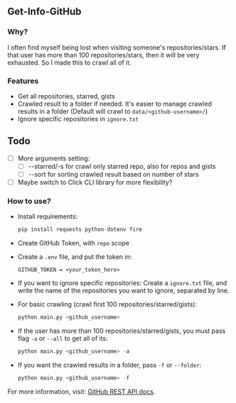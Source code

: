 ## Get-Info-GitHub

### Why?
I often find myself being lost when visiting someone's repositories/stars. If that user has more than 100 repositories/stars, then it will be very exhausted. So I made this to crawl all of it.

### Features
- Get all repositories, starred, gists
- Crawled result to a folder if needed. It's easier to manage crawled results in a folder (Default will crawl to `data/<github-username>/`)
- Ignore specific repositories in `ignore.txt`

## Todo
- [ ] More arguments setting: 
    - [ ] --starred/-s for crawl only starred repo, also for repos and gists
    - [ ] --sort for sorting crawled result based on number of stars
- [ ] Maybe switch to Click CLI library for more flexibility?

### How to use?
- Install requirements:
    ```python
    pip install requests python-dotenv fire
    ```
- Create GitHub Token, with `repo` scope
- Create a `.env` file, and put the token in:
    ```
    GITHUB_TOKEN = <your_token_here>    
    ```
- If you want to ignore specific repositories: Create a `ignore.txt` file, and write the name of the repositories you want to ignore, separated by line.
- For basic crawling (crawl first 100 repositories/starred/gists):
    ```python
    python main.py <github_username>
    ```
- If the user has more than 100 repositories/starred/gists, you must pass flag `-a` or `--all` to get all of its:
    ```python
    python main.py <github_username> -a
    ```

- If you want the crawled results in a folder, pass `-f` or `--folder`:
    ```python
    python main.py <github_username> -f
    ```

For more information, visit: [GitHub REST API docs](https://docs.github.com/en/rest/repos/repos?apiVersion=2022-11-28#list-repositories-for-a-user).